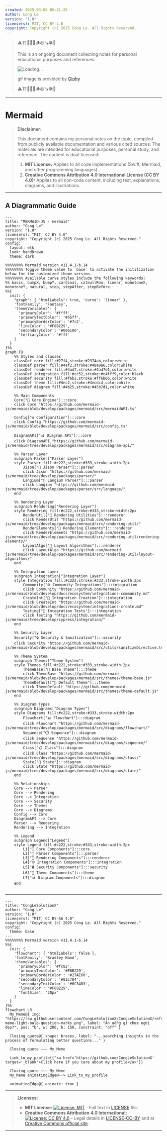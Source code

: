 ```yaml
---
created: 2025-03-08 05:31:26
author: Cong Le
version: "1.0"
license(s): MIT, CC BY 4.0
copyright: Copyright (c) 2025 Cong Le. All Rights Reserved.
---
```


> ⚠️🏗️🚧🦺🧱🪵🪨🪚🛠️👷
> 
> This is an ongoing document collecting notes for personal educational purposes and references. 
> 
> ![Loading...](https://media2.giphy.com/media/v1.Y2lkPTc5MGI3NjExMGoyOGFxamNyZm9uanNrbG94c2M2ZHA4am1hcDVlZWZyeDkzajdveiZlcD12MV9pbnRlcm5hbF9naWZfYnlfaWQmY3Q9Zw/htSV2Ktelwcp34rvlK/giphy.gif)
> 
> gif image is provided by [Giphy](https://giphy.com)
> 
> ⚠️🏗️🚧🦺🧱🪵🪨🪚🛠️👷

----


# Mermaid 
> **Disclaimer:**
>
> This document contains my personal notes on the topic,
> compiled from publicly available documentation and various cited sources.
> The materials are intended for educational purposes, personal study, and reference.
> The content is dual-licensed:
> 1. **MIT License:** Applies to all code implementations (Swift, Mermaid, and other programming languages).
> 2. **Creative Commons Attribution 4.0 International License (CC BY 4.0):** Applies to all non-code content, including text, explanations, diagrams, and illustrations.
---


## A Diagrammatic Guide 




```mermaid
---
title: "MERMAID-JS - mermaid"
author: "Cong Le"
version: "1.0"
license(s): "MIT, CC BY 4.0"
copyright: "Copyright (c) 2025 Cong Le. All Rights Reserved."
config:
  layout: elk
  look: handDrawn
  theme: dark
---
%%%%%%%% Mermaid version v11.4.1-b.14
%%%%%%%% Toggle theme value to `base` to activate the initilization below for the customized theme version.
%%%%%%%% Available curve styles include the following keywords:
%% basis, bumpX, bumpY, cardinal, catmullRom, linear, monotoneX, monotoneY, natural, step, stepAfter, stepBefore.
%%{
  init: {
    "graph": { "htmlLabels": true, 'curve': 'linear' },
    'fontFamily': 'Fantasy',
    'themeVariables': {
      'primaryColor': '#ffff',
      'primaryTextColor': '#55ff',
      'primaryBorderColor': '#7c2',
      'lineColor': '#F8B229',
      'secondaryColor': '#006100',
      'tertiaryColor': '#fff'
    }
  }
}%%
graph TB
    %% Styles and classes
    classDef core fill:#27f4,stroke:#2374ab,color:white
    classDef parser fill:#4af2,stroke:#48a9a6,color:white
    classDef renderer fill:#4ad7,stroke:#4ad7d1,color:white
    classDef integration fill:#cc52,stroke:#c4fff9,color:black
    classDef security fill:#f6b2,stroke:#ff6b6b,color:white
    classDef theme fill:#4ec2,stroke:#4ecdc4,color:white
    classDef diagram fill:#4b25,stroke:#45b7d1,color:white

    %% Main Components
    Core["🔧 Core Engine"]:::core
    click Core "https://github.com/mermaid-js/mermaid/blob/develop/packages/mermaid/src/mermaidAPI.ts"
    
    Config["⚙️ Configuration"]:::core
    click Config "https://github.com/mermaid-js/mermaid/blob/develop/packages/mermaid/src/config.ts"
    
    DiagramAPI["📊 Diagram API"]:::core
    click DiagramAPI "https://github.com/mermaid-js/mermaid/tree/develop/packages/mermaid/src/diagram-api/"

    %% Parser Layer
    subgraph Parser["Parser Layer"]
    style Parser fill:#c222,stroke:#333,stroke-width:2px
        Jison["📝 Jison Parser"]:::parser
        click Jison "https://github.com/mermaid-js/mermaid/tree/develop/packages/parser/"
        Langium["📝 Langium Parser"]:::parser
        click Langium "https://github.com/mermaid-js/mermaid/tree/develop/packages/parser/src/language/"
    end

    %% Rendering Layer
    subgraph Rendering["Rendering Layer"]
    style Rendering fill:#c222,stroke:#333,stroke-width:2px
        RenderUtil["🎨 Rendering Utilities"]:::renderer
        click RenderUtil "https://github.com/mermaid-js/mermaid/tree/develop/packages/mermaid/src/rendering-util/"
        RenderElements["🎨 Rendering Elements"]:::renderer
        click RenderElements "https://github.com/mermaid-js/mermaid/tree/develop/packages/mermaid/src/rendering-util/rendering-elements/"
        LayoutAlgo["📐 Layout Algorithms"]:::renderer
        click LayoutAlgo "https://github.com/mermaid-js/mermaid/tree/develop/packages/mermaid/src/rendering-util/layout-algorithms/"
    end

    %% Integration Layer
    subgraph Integration["Integration Layer"]
    style Integration fill:#c222,stroke:#333,stroke-width:2px
        Community["🌐 Community Integrations"]:::integration
        click Community "https://github.com/mermaid-js/mermaid/blob/develop/docs/ecosystem/integrations-community.md"
        CreateInt["🔧 Integration Creation"]:::integration
        click CreateInt "https://github.com/mermaid-js/mermaid/blob/develop/docs/ecosystem/integrations-create.md"
        Testing["🧪 Integration Tests"]:::integration
        click Testing "https://github.com/mermaid-js/mermaid/tree/develop/cypress/integration/"
    end

    %% Security Layer
    Security["🔒 Security & Sanitization"]:::security
    click Security "https://github.com/mermaid-js/mermaid/blob/develop/packages/mermaid/src/utils/sanitizeDirective.ts"

    %% Theme System
    subgraph Themes["Theme System"]
    style Themes fill:#c222,stroke:#333,stroke-width:2px
        ThemeBase["🎨 Base Theme"]:::theme
        click ThemeBase "https://github.com/mermaid-js/mermaid/blob/develop/packages/mermaid/src/themes/theme-base.js"
        ThemeDefault["🎨 Default Theme"]:::theme
        click ThemeDefault "https://github.com/mermaid-js/mermaid/blob/develop/packages/mermaid/src/themes/theme-default.js"
    end

    %% Diagram Types
    subgraph Diagrams["Diagram Types"]
    style Diagrams fill:#c222,stroke:#333,stroke-width:2px
        Flowchart["📊 Flowchart"]:::diagram
        click Flowchart "https://github.com/mermaid-js/mermaid/tree/develop/packages/mermaid/src/diagrams/flowchart/"
        Sequence["⏱️ Sequence"]:::diagram
        click Sequence "https://github.com/mermaid-js/mermaid/tree/develop/packages/mermaid/src/diagrams/sequence/"
        Class["📋 Class"]:::diagram
        click Class "https://github.com/mermaid-js/mermaid/tree/develop/packages/mermaid/src/diagrams/class/"
        State["🔄 State"]:::diagram
        click State "https://github.com/mermaid-js/mermaid/tree/develop/packages/mermaid/src/diagrams/state/"
    end

    %% Relationships
    Core --> Parser
    Core --> Rendering
    Core --> Integration
    Core --> Security
    Core --> Themes
    Core --> Diagrams
    Config --> Core
    DiagramAPI --> Core
    Parser --> Rendering
    Rendering --> Integration

    %% Legend
    subgraph Legend["Legend"]
    style Legend fill:#c222,stroke:#333,stroke-width:2px
        L1["🔧 Core Components"]:::core
        L2["📝 Parser Components"]:::parser
        L3["🎨 Rendering Components"]:::renderer
        L4["🌐 Integration Components"]:::integration
        L5["🔒 Security Components"]:::security
        L6["🎨 Theme Components"]:::theme
        L7["📊 Diagram Components"]:::diagram
    end
    
```



---

<!-- 
```mermaid
%% Current Mermaid version
info
```  -->


```mermaid
---
title: "CongLeSolutionX"
author: "Cong Le"
version: "1.0"
license(s): "MIT, CC BY-SA 4.0"
copyright: "Copyright (c) 2025 Cong Le. All Rights Reserved."
config:
  theme: base
---
%%%%%%%% Mermaid version v11.4.1-b.14
%%{
  init: {
    'flowchart': { 'htmlLabels': false },
    'fontFamily': 'Bradley Hand',
    'themeVariables': {
      'primaryColor': '#fc82',
      'primaryTextColor': '#F8B229',
      'primaryBorderColor': '#27AE60',
      'secondaryColor': '#81c784',
      'secondaryTextColor': '#6C3483',
      'lineColor': '#F8B229',
      'fontSize': '20px'
    }
  }
}%%
flowchart LR
  My_Meme@{ img: "https://raw.githubusercontent.com/CongLeSolutionX/CongLeSolutionX/refs/heads/main/assets/images/My-meme-light-bulb-question-marks.png", label: "Ăn uống gì chưa ngừi đẹp?", pos: "b", w: 200, h: 150, constraint: "off" }

  Closing_quote@{ shape: braces, label: "...searching insights in the process of formulating better questions..." }

  Closing_quote ~~~ My_Meme
    
  Link_to_my_profile{{"<a href='https://github.com/CongLeSolutionX' target='_blank'>Click here if you care about my profile</a>"}}

  Closing_quote ~~~ My_Meme
  My_Meme animatingEdge@--> Link_to_my_profile
  
  animatingEdge@{ animate: true }

```

---
> **Licenses:**
>
> - **MIT License:**  [![License: MIT](https://img.shields.io/badge/License-MIT-yellow.svg)](LICENSE) - Full text in [LICENSE](LICENSE) file.
> - **Creative Commons Attribution 4.0 International:** [![License: CC BY 4.0](https://licensebuttons.net/l/by/4.0/88x31.png)](LICENSE-CC-BY) - Legal details in [LICENSE-CC-BY](LICENSE-CC-BY) and at [Creative Commons official site](http://creativecommons.org/licenses/by/4.0/).
> 
---

